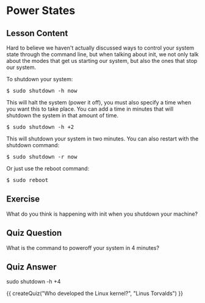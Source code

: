# Power States

## Lesson Content

Hard to believe we haven't actually discussed ways to control your system state through the command line, but when talking about init, we not only talk about the modes that get us starting our system, but also the ones that stop our system.

To shutdown your system:

<pre>$ sudo shutdown -h now</pre>

This will halt the system (power it off), you must also specify a time when you want this to take place. You can add a time in minutes that will shutdown the system in that amount of time.

<pre>$ sudo shutdown -h +2</pre>

This will shutdown your system in two minutes. You can also restart with the shutdown command: 

<pre>$ sudo shutdown -r now</pre>

Or just use the reboot command:

<pre>$ sudo reboot</pre>

## Exercise

What do you think is happening with init when you shutdown your machine?

## Quiz Question

What is the command to poweroff your system in 4 minutes?

## Quiz Answer

sudo shutdown -h +4
<script src="../quiz.js"></script>

<div id="quiz">
  {{ createQuiz("Who developed the Linux kernel?", "Linus Torvalds") }}
</div>
